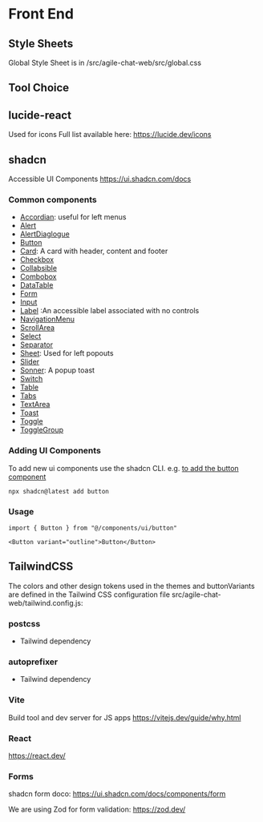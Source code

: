 # Front End

## Style Sheets
Global Style Sheet is in /src/agile-chat-web/src/global.css

## Tool Choice

## lucide-react
Used for icons
Full list available here: https://lucide.dev/icons

## shadcn
Accessible UI Components
https://ui.shadcn.com/docs

### Common components
- [Accordian](https://ui.shadcn.com/docs/components/accordion): useful for left menus
- [Alert](https://ui.shadcn.com/docs/components/alert)
- [AlertDiaglogue](https://ui.shadcn.com/docs/components/alert-dialog)
- [Button](https://ui.shadcn.com/docs/components/button)
- [Card](https://ui.shadcn.com/docs/components/card): A card with header, content and footer
- [Checkbox](https://ui.shadcn.com/docs/components/checkbox)
- [Collabsible](https://ui.shadcn.com/docs/components/collapsible)
- [Combobox](https://ui.shadcn.com/docs/components/combobox)
- [DataTable](https://ui.shadcn.com/docs/components/data-table)
- [Form](https://ui.shadcn.com/docs/components/form)
- [Input](https://ui.shadcn.com/docs/components/input)
- [Label](https://ui.shadcn.com/docs/components/label) :An accessible label associated with no controls
- [NavigationMenu](https://ui.shadcn.com/docs/components/navigation-menu)
- [ScrollArea](https://ui.shadcn.com/docs/components/scroll-area)
- [Select](https://ui.shadcn.com/docs/components/select)
- [Separator](https://ui.shadcn.com/docs/components/separator)
- [Sheet](https://ui.shadcn.com/docs/components/sheet): Used for left popouts
- [Slider](https://ui.shadcn.com/docs/components/slider)
- [Sonner](https://ui.shadcn.com/docs/components/sonner): A popup toast
- [Switch](https://ui.shadcn.com/docs/components/switch)
- [Table](https://ui.shadcn.com/docs/components/table)
- [Tabs](https://ui.shadcn.com/docs/components/tabs)
- [TextArea](https://ui.shadcn.com/docs/components/textarea)
- [Toast](https://ui.shadcn.com/docs/components/toast)
- [Toggle](https://ui.shadcn.com/docs/components/toggle)
- [ToggleGroup](https://ui.shadcn.com/docs/components/toggle-group)

### Adding UI Components
To add new ui components use the shadcn CLI. 
e.g. [to add the button component](https://ui.shadcn.com/docs/components/button)

```
npx shadcn@latest add button
```

### Usage

```
import { Button } from "@/components/ui/button"
```

```
<Button variant="outline">Button</Button>
```



## TailwindCSS

The colors and other design tokens used in the themes and buttonVariants are defined in the Tailwind CSS configuration file 
src/agile-chat-web/tailwind.config.js:

### postcss 
- Tailwind dependency

### autoprefixer
- Tailwind dependency

### Vite 
Build tool and dev server for JS apps
https://vitejs.dev/guide/why.html

### React
https://react.dev/

### Forms

shadcn form doco: https://ui.shadcn.com/docs/components/form

We are using Zod for form validation: https://zod.dev/